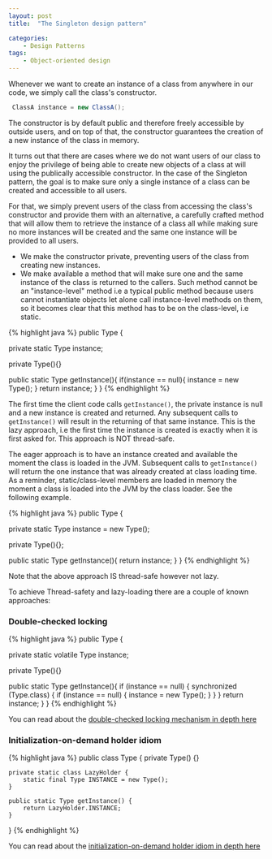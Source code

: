 ```yaml
---
layout: post
title:  "The Singleton design pattern"

categories: 
    - Design Patterns
tags:
    - Object-oriented design
---
```


Whenever we want to create an instance of a class from anywhere in our code, we simply call the class's constructor.
```java
 ClassA instance = new ClassA();
```
The constructor is by default public and therefore freely accessible by outside users, and on top of that, the constructor guarantees the creation of a new instance of the class in memory.

 It turns out that there are cases where we do not want users of our class to enjoy the privilege of being able to create new objects of a class at will using the publically accessible constructor. In the case of the Singleton pattern, the goal is to make sure only a single instance of a class can be created and accessible to all users.

 For that, we simply prevent users of the class from accessing the class's constructor and provide them with an alternative, a carefully crafted method that will allow them to retrieve the instance of a class all while making sure no more instances will be created and the same one instance will be provided to all users.

 - We make the constructor private, preventing users of the class from creating new instances.
 - We make available a method that will make sure one and the same instance of the class is returned to the callers. Such method cannot be an "instance-level" method i.e a typical public method because users cannot instantiate objects let alone call instance-level methods on them, so it becomes clear that this method has to be on the class-level, i.e static.

{% highlight java %}
public Type {

private static Type instance;

private Type(){}

public static Type getInstance(){
    if(instance == null){
        instance = new Type();
    }
    return instance;
}
}
{% endhighlight %}

The first time the client code calls `getInstance()`, the private instance is null and a new instance is created and returned. Any subsequent calls to `getInstance()` will result in the returning of that same instance. This is the lazy approach, i.e the first time the instance is created is exactly when it is first asked for. This approach is NOT thread-safe.

The eager approach is to have an instance created and available the moment the class is loaded in the JVM. Subsequent calls to `getInstance()` will return the one instance that was already created at class loading time. As a reminder, static/class-level members are loaded in memory the moment a class is loaded into the JVM by the class loader. See the following example. 

{% highlight java %}
public Type {

private static Type instance = new Type();

private Type(){};

public static Type getInstance(){
    return instance;
}
}
{% endhighlight %}

Note that the above approach IS thread-safe however not lazy.

To achieve Thread-safety and lazy-loading there are a couple of known approaches:

### Double-checked locking

{% highlight java %}
public Type {

private static volatile Type instance;

private Type(){}

public static Type getInstance(){
  if (instance == null) {
			synchronized (Type.class) {
				if (instance == null) {
					instance = new Type();
				}
			}
		}
    return instance;
}
}
{% endhighlight %}

You can read about the [double-checked locking mechanism in depth here](https://en.wikipedia.org/wiki/Double-checked_locking#Usage_in_Java)

### Initialization-on-demand holder idiom

{% highlight java %}
public class Type {
    private Type() {}

    private static class LazyHolder {
        static final Type INSTANCE = new Type();
    }

    public static Type getInstance() {
        return LazyHolder.INSTANCE;
    }
}
{% endhighlight %}

You can read about the [initialization-on-demand holder idiom in depth here](https://en.wikipedia.org/wiki/Initialization-on-demand_holder_idiom)